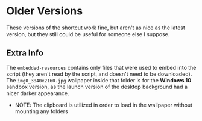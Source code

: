 # Older Versions

These versions of the shortcut work fine, but aren't as nice as the latest version, but they still could be useful for someone else I suppose.

## Extra Info

The `embedded-resources` contains only files that were used to embed into the script (they aren't read by the script, and doesn't need to be downloaded).
The `img0_3840x2160.jpg` wallpaper inside that folder is for the **Windows 10** sandbox version, as the launch version of the desktop background had a nicer darker appearance.
- NOTE: The clipboard is utilized in order to load in the wallpaper without mounting any folders
